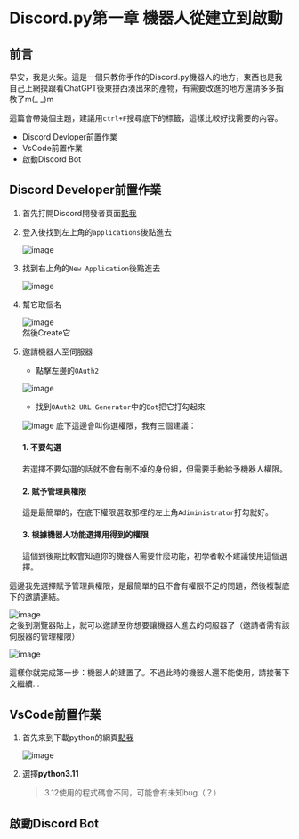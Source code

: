 # Discord.py第一章 機器人從建立到啟動
## 前言
早安，我是火柴。這是一個只教你手作的Discord.py機器人的地方，東西也是我自己上網摸跟看ChatGPT後東拼西湊出來的產物，有需要改進的地方還請多多指教了m(_ _)m

這篇會帶幾個主題，建議用`ctrl+F`搜尋底下的標籤，這樣比較好找需要的內容。  
- Discord Devloper前置作業
- VsCode前置作業
- 啟動Discord Bot  

## Discord Developer前置作業
1. 首先打開Discord開發者頁面[點我](https://discord.com/developers/docs/intro)
2. 登入後找到左上角的`applications`後點進去
   
   ![image](https://github.com/javaowo/Discord.py/blob/main/IMG_1297.jpeg)
3. 找到右上角的`New Application`後點進去
   
   ![image](https://github.com/javaowo/Discord.py/blob/main/IMG_1298.jpeg)
4. 幫它取個名

   ![image](https://github.com/javaowo/Discord.py/blob/main/IMG_1299.jpeg)  
   然後Create它    

5. 邀請機器人至伺服器  
   - 點擊左邊的`OAuth2`

   ![image](https://github.com/javaowo/Discord.py/blob/main/IMG_1300.jpeg)  
   - 找到`OAuth2 URL Generator`中的`Bot`把它打勾起來

   ![image](https://github.com/javaowo/Discord.py/blob/main/IMG_1302.jpeg)
   底下這邊會叫你選權限，我有三個建議：  
      #### 1. 不要勾選  
      若選擇不要勾選的話就不會有刪不掉的身份組，但需要手動給予機器人權限。  
      #### 2. 賦予管理員權限  
      這是最簡單的，在底下權限選取那裡的左上角`Adiministrator`打勾就好。  
      #### 3. 根據機器人功能選擇用得到的權限  
      這個到後期比較會知道你的機器人需要什麼功能，初學者較不建議使用這個選擇。  

這邊我先選擇賦予管理員權限，是最簡單的且不會有權限不足的問題，然後複製底下的邀請連結。  

  ![image](https://github.com/javaowo/Discord.py/blob/main/IMG_1303.jpeg)  
  之後到瀏覽器貼上，就可以邀請至你想要讓機器人進去的伺服器了（邀請者需有該伺服器的管理權限）  

  ![image](https://github.com/javaowo/Discord.py/blob/main/IMG_1304.jpeg)


這樣你就完成第一步：機器人的建置了。不過此時的機器人還不能使用，請接著下文繼續...  

## VsCode前置作業  
1. 首先來到下載python的網頁[點我](https://www.python.org/downloads/)

   ![image](https://github.com/javaowo/Discord.py/blob/main/IMG_1305.jpeg)
2. 選擇**python3.11**
   > 3.12使用的程式碼會不同，可能會有未知bug（？）

## 啟動Discord Bot

